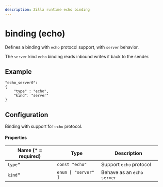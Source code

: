 ```yaml
---
description: Zilla runtime echo binding
---
```


# binding (echo)

Defines a binding with `echo` protocol support, with `server` behavior.

The `server` kind `echo` binding reads inbound writes it back to the sender.

## Example

```
"echo_server0":
{
    "type" : "echo",
    "kind": "server"
}
```

## Configuration

Binding with support for `echo` protocol.

#### Properties

| Name (\* = required) | Type                | Description                  |
| -------------------- | ------------------- | ---------------------------- |
| `type`\*             | `const "echo"`      | Support `echo` protocol      |
| `kind`\*             | `enum [ "server" ]` | Behave as an `echo` `server` |


